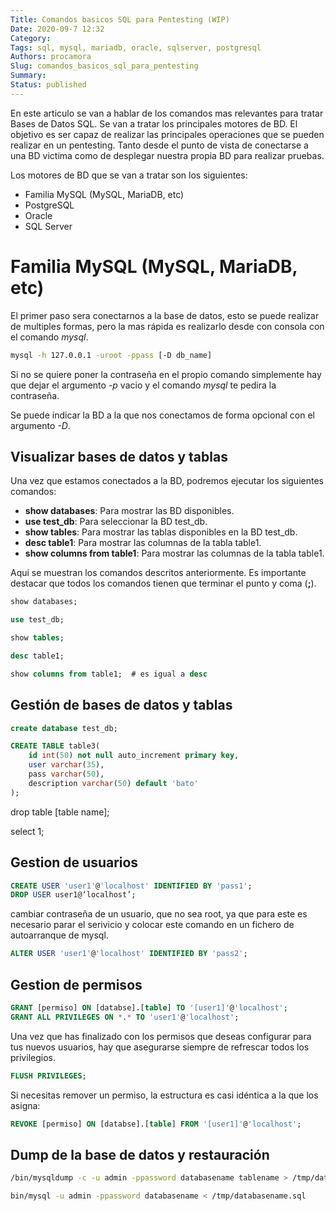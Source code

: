 ```yaml
---
Title: Comandos basicos SQL para Pentesting (WIP)
Date: 2020-09-7 12:32
Category:
Tags: sql, mysql, mariadb, oracle, sqlserver, postgresql
Authors: procamora
Slug: comandos_basicos_sql_para_pentesting
Summary:
Status: published
---
```



En este articulo se van a hablar de los comandos mas relevantes para tratar Bases de Datos SQL. Se van a tratar los principales motores de BD. El objetivo es ser capaz de realizar las principales operaciones que se pueden realizar en un pentesting. Tanto desde el punto de vista de conectarse a una BD victima como de desplegar nuestra propia BD para realizar pruebas.

Los motores de BD que se van a tratar son los siguientes:

- Familia MySQL (MySQL, MariaDB, etc)
- PostgreSQL
- Oracle
- SQL Server



# Familia MySQL (MySQL, MariaDB, etc)


El primer paso sera conectarnos a la base de datos, esto se puede realizar de multiples formas, pero la mas rápida es realizarlo desde con consola con el comando _mysql_.


```bash
mysql -h 127.0.0.1 -uroot -ppass [-D db_name]
```

Si no se quiere poner la contraseña en el propio comando simplemente hay que dejar el argumento _-p_ vacio y el comando _mysql_ te pedira la contraseña.

Se puede indicar la BD a la que nos conectamos de forma opcional con el argumento _-D_.





## Visualizar bases de datos y tablas


Una vez que estamos conectados a la BD, podremos ejecutar los siguientes comandos:



- **show databases**: Para mostrar las BD disponibles.
- **use test_db**: Para seleccionar la BD test_db.
- **show tables**: Para mostrar las tablas disponibles en la BD test_db.
- **desc table1**: Para mostrar las columnas de la tabla table1.
- **show columns from table1**: Para mostrar las columnas de la tabla table1.


Aqui se muestran los comandos descritos anteriormente. Es importante destacar que todos los comandos tienen que terminar el punto y coma (**;**).


```sql
show databases;

use test_db;

show tables;

desc table1;

show columns from table1;  # es igual a desc
```



## Gestión de bases de datos y tablas


```sql
create database test_db;
```



```sql
CREATE TABLE table3(
	id int(50) not null auto_increment primary key,
	user varchar(35),
	pass varchar(50),
	description varchar(50) default 'bato'
);
```



drop table [table name];


select 1;







## Gestion de usuarios


```sql
CREATE USER 'user1'@'localhost' IDENTIFIED BY 'pass1';
DROP USER user1@‘localhost’;
```



cambiar contraseña de un usuario, que no sea root, ya que para este es necesario parar el serivicio y colocar este comando en un fichero de autoarranque de mysql.


```sql
ALTER USER 'user1'@'localhost' IDENTIFIED BY 'pass2';
```





## Gestion de permisos


```sql
GRANT [permiso] ON [databse].[table] TO '[user1]'@'localhost';
GRANT ALL PRIVILEGES ON *.* TO 'user1'@'localhost';
```




Una vez que has finalizado con los permisos que deseas configurar para tus nuevos usuarios, hay que asegurarse siempre de refrescar todos los privilegios.


```sql
FLUSH PRIVILEGES;
```





Si necesitas remover un permiso, la estructura es casi idéntica a la que los asigna:

```sql
REVOKE [permiso] ON [databse].[table] FROM '[user1]'@'localhost';
```




















## Dump de la base de datos y restauración 


```bash
/bin/mysqldump -c -u admin -ppassword databasename tablename > /tmp/databasename.tablename.sql

bin/mysql -u admin -ppassword databasename < /tmp/databasename.sql 
```

